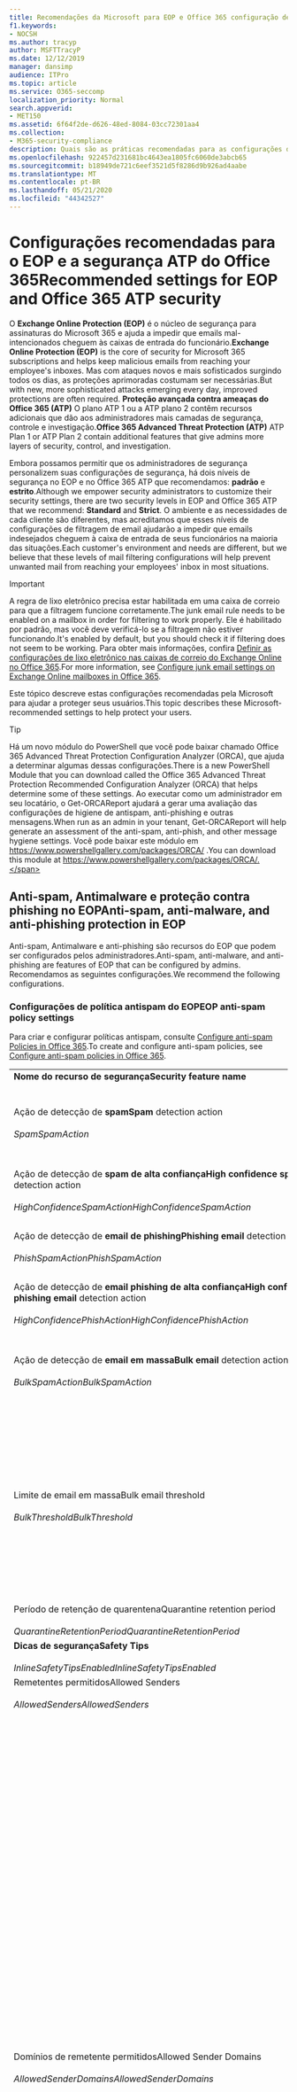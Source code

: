 ```yaml
---
title: Recomendações da Microsoft para EOP e Office 365 configuração de segurança ATP, recomendações, estrutura de política de remetente, relatórios e conformidade de mensagens baseadas em domínio, DomainKeys identificadas por email, etapas, como funciona, as linhas de base de segurança, as linhas de base para o EOP, as linhas de base para ATP, configurar ATP, configuração EOP, configurar ATP, definir EOP, configuração de segurança
f1.keywords:
- NOCSH
ms.author: tracyp
author: MSFTTracyP
ms.date: 12/12/2019
manager: dansimp
audience: ITPro
ms.topic: article
ms.service: O365-seccomp
localization_priority: Normal
search.appverid:
- MET150
ms.assetid: 6f64f2de-d626-48ed-8084-03cc72301aa4
ms.collection:
- M365-security-compliance
description: Quais são as práticas recomendadas para as configurações de segurança do Exchange Online Protection (EOP) e da proteção avançada contra ameaças (ATP)? Quais são as recomendações atuais para a proteção padrão? O que deve ser usado se você deseja ser mais estrito? E quais são os extras obtidos se você também usa a proteção avançada contra ameaças (ATP)?
ms.openlocfilehash: 922457d231681bc4643ea1805fc6060de3abcb65
ms.sourcegitcommit: b18949de721c6eef3521d5f8286d9b926ad4aabe
ms.translationtype: MT
ms.contentlocale: pt-BR
ms.lasthandoff: 05/21/2020
ms.locfileid: "44342527"
---
```

# <a name="recommended-settings-for-eop-and-office-365-atp-security"></a><span data-ttu-id="309c2-106">Configurações recomendadas para o EOP e a segurança ATP do Office 365</span><span class="sxs-lookup"><span data-stu-id="309c2-106">Recommended settings for EOP and Office 365 ATP security</span></span>

<span data-ttu-id="309c2-107">O **Exchange Online Protection (EOP)** é o núcleo de segurança para assinaturas do Microsoft 365 e ajuda a impedir que emails mal-intencionados cheguem às caixas de entrada do funcionário.</span><span class="sxs-lookup"><span data-stu-id="309c2-107">**Exchange Online Protection (EOP)** is the core of security for Microsoft 365 subscriptions and helps keep malicious emails from reaching your employee's inboxes.</span></span> <span data-ttu-id="309c2-108">Mas com ataques novos e mais sofisticados surgindo todos os dias, as proteções aprimoradas costumam ser necessárias.</span><span class="sxs-lookup"><span data-stu-id="309c2-108">But with new, more sophisticated attacks emerging every day, improved protections are often required.</span></span> <span data-ttu-id="309c2-109">**Proteção avançada contra ameaças do Office 365 (ATP)** O plano ATP 1 ou a ATP plano 2 contêm recursos adicionais que dão aos administradores mais camadas de segurança, controle e investigação.</span><span class="sxs-lookup"><span data-stu-id="309c2-109">**Office 365 Advanced Threat Protection (ATP)** ATP Plan 1 or ATP Plan 2 contain additional features that give admins more layers of security, control, and investigation.</span></span>

<span data-ttu-id="309c2-110">Embora possamos permitir que os administradores de segurança personalizem suas configurações de segurança, há dois níveis de segurança no EOP e no Office 365 ATP que recomendamos: **padrão** e **estrito**.</span><span class="sxs-lookup"><span data-stu-id="309c2-110">Although we empower security administrators to customize their security settings, there are two security levels in EOP and Office 365 ATP that we recommend: **Standard** and **Strict**.</span></span> <span data-ttu-id="309c2-111">O ambiente e as necessidades de cada cliente são diferentes, mas acreditamos que esses níveis de configurações de filtragem de email ajudarão a impedir que emails indesejados cheguem à caixa de entrada de seus funcionários na maioria das situações.</span><span class="sxs-lookup"><span data-stu-id="309c2-111">Each customer's environment and needs are different, but we believe that these levels of mail filtering configurations will help prevent unwanted mail from reaching your employees' inbox in most situations.</span></span>

> [!IMPORTANT]
> <span data-ttu-id="309c2-112">A regra de lixo eletrônico precisa estar habilitada em uma caixa de correio para que a filtragem funcione corretamente.</span><span class="sxs-lookup"><span data-stu-id="309c2-112">The junk email rule needs to be enabled on a mailbox in order for filtering to work properly.</span></span> <span data-ttu-id="309c2-113">Ele é habilitado por padrão, mas você deve verificá-lo se a filtragem não estiver funcionando.</span><span class="sxs-lookup"><span data-stu-id="309c2-113">It's enabled by default, but you should check it if filtering does not seem to be working.</span></span> <span data-ttu-id="309c2-114">Para obter mais informações, confira [Definir as configurações de lixo eletrônico nas caixas de correio do Exchange Online no Office 365](configure-junk-email-settings-on-exo-mailboxes.md).</span><span class="sxs-lookup"><span data-stu-id="309c2-114">For more information, see [Configure junk email settings on Exchange Online mailboxes in Office 365](configure-junk-email-settings-on-exo-mailboxes.md).</span></span>

<span data-ttu-id="309c2-115">Este tópico descreve estas configurações recomendadas pela Microsoft para ajudar a proteger seus usuários.</span><span class="sxs-lookup"><span data-stu-id="309c2-115">This topic describes these Microsoft-recommended settings to help protect your users.</span></span>

> [!TIP]
> <span data-ttu-id="309c2-116">Há um novo módulo do PowerShell que você pode baixar chamado Office 365 Advanced Threat Protection Configuration Analyzer (ORCA), que ajuda a determinar algumas dessas configurações.</span><span class="sxs-lookup"><span data-stu-id="309c2-116">There is a new PowerShell Module that you can download called the Office 365 Advanced Threat Protection Recommended Configuration Analyzer (ORCA) that helps determine some of these settings.</span></span> <span data-ttu-id="309c2-117">Ao executar como um administrador em seu locatário, o Get-ORCAReport ajudará a gerar uma avaliação das configurações de higiene de antispam, anti-phishing e outras mensagens.</span><span class="sxs-lookup"><span data-stu-id="309c2-117">When run as an admin in your tenant, Get-ORCAReport will help generate an assessment of the anti-spam, anti-phish, and other message hygiene settings.</span></span> <span data-ttu-id="309c2-118">Você pode baixar este módulo em https://www.powershellgallery.com/packages/ORCA/ .</span><span class="sxs-lookup"><span data-stu-id="309c2-118">You can download this module at https://www.powershellgallery.com/packages/ORCA/.</span></span>

## <a name="anti-spam-anti-malware-and-anti-phishing-protection-in-eop"></a><span data-ttu-id="309c2-119">Anti-spam, Antimalware e proteção contra phishing no EOP</span><span class="sxs-lookup"><span data-stu-id="309c2-119">Anti-spam, anti-malware, and anti-phishing protection in EOP</span></span>

<span data-ttu-id="309c2-120">Anti-spam, Antimalware e anti-phishing são recursos do EOP que podem ser configurados pelos administradores.</span><span class="sxs-lookup"><span data-stu-id="309c2-120">Anti-spam, anti-malware, and anti-phishing are features of EOP that can be configured by admins.</span></span> <span data-ttu-id="309c2-121">Recomendamos as seguintes configurações.</span><span class="sxs-lookup"><span data-stu-id="309c2-121">We recommend the following configurations.</span></span>

### <a name="eop-anti-spam-policy-settings"></a><span data-ttu-id="309c2-122">Configurações de política antispam do EOP</span><span class="sxs-lookup"><span data-stu-id="309c2-122">EOP anti-spam policy settings</span></span>

<span data-ttu-id="309c2-123">Para criar e configurar políticas antispam, consulte [Configure anti-spam Policies in Office 365](configure-your-spam-filter-policies.md).</span><span class="sxs-lookup"><span data-stu-id="309c2-123">To create and configure anti-spam policies, see [Configure anti-spam policies in Office 365](configure-your-spam-filter-policies.md).</span></span>

|||||
|---|---|---|---|
|<span data-ttu-id="309c2-124">**Nome do recurso de segurança**</span><span class="sxs-lookup"><span data-stu-id="309c2-124">**Security feature name**</span></span>|<span data-ttu-id="309c2-125">**Standard**</span><span class="sxs-lookup"><span data-stu-id="309c2-125">**Standard**</span></span>|<span data-ttu-id="309c2-126">**Impede**</span><span class="sxs-lookup"><span data-stu-id="309c2-126">**Strict**</span></span>|<span data-ttu-id="309c2-127">**Comment**</span><span class="sxs-lookup"><span data-stu-id="309c2-127">**Comment**</span></span>|
|<span data-ttu-id="309c2-128">Ação de detecção de **spam**</span><span class="sxs-lookup"><span data-stu-id="309c2-128">**Spam** detection action</span></span> <br/><br/> <span data-ttu-id="309c2-129">_Spam_</span><span class="sxs-lookup"><span data-stu-id="309c2-129">_SpamAction_</span></span>|<span data-ttu-id="309c2-130">**Mover mensagem para a pasta Lixo Eletrônico**</span><span class="sxs-lookup"><span data-stu-id="309c2-130">**Move message to Junk Email folder**</span></span> <br/><br/> `MoveToJmf`|<span data-ttu-id="309c2-131">**Mensagem em quarentena**</span><span class="sxs-lookup"><span data-stu-id="309c2-131">**Quarantine message**</span></span> <br/><br/> `Quarantine`||
|<span data-ttu-id="309c2-132">Ação de detecção de **spam de alta confiança**</span><span class="sxs-lookup"><span data-stu-id="309c2-132">**High confidence spam** detection action</span></span> <br/><br/> <span data-ttu-id="309c2-133">_HighConfidenceSpamAction_</span><span class="sxs-lookup"><span data-stu-id="309c2-133">_HighConfidenceSpamAction_</span></span>|<span data-ttu-id="309c2-134">**Mensagem em quarentena**</span><span class="sxs-lookup"><span data-stu-id="309c2-134">**Quarantine message**</span></span> <br/><br/> `Quarantine`|<span data-ttu-id="309c2-135">**Mensagem em quarentena**</span><span class="sxs-lookup"><span data-stu-id="309c2-135">**Quarantine message**</span></span> <br/><br/> `Quarantine`||
|<span data-ttu-id="309c2-136">Ação de detecção de **email de phishing**</span><span class="sxs-lookup"><span data-stu-id="309c2-136">**Phishing email** detection action</span></span> <br/><br/> <span data-ttu-id="309c2-137">_PhishSpamAction_</span><span class="sxs-lookup"><span data-stu-id="309c2-137">_PhishSpamAction_</span></span>|<span data-ttu-id="309c2-138">**Mensagem em quarentena**</span><span class="sxs-lookup"><span data-stu-id="309c2-138">**Quarantine message**</span></span> <br/><br/> `Quarantine`|<span data-ttu-id="309c2-139">**Mensagem em quarentena**</span><span class="sxs-lookup"><span data-stu-id="309c2-139">**Quarantine message**</span></span> <br/><br/> `Quarantine`||
|<span data-ttu-id="309c2-140">Ação de detecção de **email phishing de alta confiança**</span><span class="sxs-lookup"><span data-stu-id="309c2-140">**High confidence phishing email** detection action</span></span> <br/><br/> <span data-ttu-id="309c2-141">_HighConfidencePhishAction_</span><span class="sxs-lookup"><span data-stu-id="309c2-141">_HighConfidencePhishAction_</span></span>|<span data-ttu-id="309c2-142">**Mensagem em quarentena**</span><span class="sxs-lookup"><span data-stu-id="309c2-142">**Quarantine message**</span></span> <br/><br/> `Quarantine`|<span data-ttu-id="309c2-143">**Mensagem em quarentena**</span><span class="sxs-lookup"><span data-stu-id="309c2-143">**Quarantine message**</span></span> <br/><br/> `Quarantine`||
|<span data-ttu-id="309c2-144">Ação de detecção de **email em massa**</span><span class="sxs-lookup"><span data-stu-id="309c2-144">**Bulk email** detection action</span></span> <br/><br/> <span data-ttu-id="309c2-145">_BulkSpamAction_</span><span class="sxs-lookup"><span data-stu-id="309c2-145">_BulkSpamAction_</span></span>|<span data-ttu-id="309c2-146">**Mover mensagem para a pasta Lixo Eletrônico**</span><span class="sxs-lookup"><span data-stu-id="309c2-146">**Move message to Junk Email folder**</span></span> <br/><br/> `MoveToJmf`|<span data-ttu-id="309c2-147">**Mensagem em quarentena**</span><span class="sxs-lookup"><span data-stu-id="309c2-147">**Quarantine message**</span></span> <br/><br/> `Quarantine`||
|<span data-ttu-id="309c2-148">Limite de email em massa</span><span class="sxs-lookup"><span data-stu-id="309c2-148">Bulk email threshold</span></span> <br/><br/> <span data-ttu-id="309c2-149">_BulkThreshold_</span><span class="sxs-lookup"><span data-stu-id="309c2-149">_BulkThreshold_</span></span>|<span data-ttu-id="309c2-150">6 </span><span class="sxs-lookup"><span data-stu-id="309c2-150">6</span></span>|<span data-ttu-id="309c2-151">4 </span><span class="sxs-lookup"><span data-stu-id="309c2-151">4</span></span>|<span data-ttu-id="309c2-152">No momento, o valor padrão é 7, mas é recomendável alterá-lo para 6.</span><span class="sxs-lookup"><span data-stu-id="309c2-152">The default value is currently 7, but we recommend that you change it to 6.</span></span> <span data-ttu-id="309c2-153">Para obter detalhes, consulte o [nível de reclamação em massa (BCL) no Office 365](bulk-complaint-level-values.md).</span><span class="sxs-lookup"><span data-stu-id="309c2-153">For details, see [Bulk complaint level (BCL) in Office 365](bulk-complaint-level-values.md).</span></span>|
|<span data-ttu-id="309c2-154">Período de retenção de quarentena</span><span class="sxs-lookup"><span data-stu-id="309c2-154">Quarantine retention period</span></span> <br/><br/> <span data-ttu-id="309c2-155">_QuarantineRetentionPeriod_</span><span class="sxs-lookup"><span data-stu-id="309c2-155">_QuarantineRetentionPeriod_</span></span>|<span data-ttu-id="309c2-156">30 dias</span><span class="sxs-lookup"><span data-stu-id="309c2-156">30 days</span></span>|<span data-ttu-id="309c2-157">30 dias</span><span class="sxs-lookup"><span data-stu-id="309c2-157">30 days</span></span>||
|<span data-ttu-id="309c2-158">**Dicas de segurança**</span><span class="sxs-lookup"><span data-stu-id="309c2-158">**Safety Tips**</span></span> <br/><br/> <span data-ttu-id="309c2-159">_InlineSafetyTipsEnabled_</span><span class="sxs-lookup"><span data-stu-id="309c2-159">_InlineSafetyTipsEnabled_</span></span>|<span data-ttu-id="309c2-160">Habilitado</span><span class="sxs-lookup"><span data-stu-id="309c2-160">On</span></span> <br/><br/> `$true`|<span data-ttu-id="309c2-161">Habilitado</span><span class="sxs-lookup"><span data-stu-id="309c2-161">On</span></span> <br/><br/> `$true`||
|<span data-ttu-id="309c2-162">Remetentes permitidos</span><span class="sxs-lookup"><span data-stu-id="309c2-162">Allowed Senders</span></span> <br/><br/> <span data-ttu-id="309c2-163">_AllowedSenders_</span><span class="sxs-lookup"><span data-stu-id="309c2-163">_AllowedSenders_</span></span>|<span data-ttu-id="309c2-164">Nenhum</span><span class="sxs-lookup"><span data-stu-id="309c2-164">None</span></span>|<span data-ttu-id="309c2-165">Nenhum</span><span class="sxs-lookup"><span data-stu-id="309c2-165">None</span></span>||
|<span data-ttu-id="309c2-166">Domínios de remetente permitidos</span><span class="sxs-lookup"><span data-stu-id="309c2-166">Allowed Sender Domains</span></span> <br/><br/> <span data-ttu-id="309c2-167">_AllowedSenderDomains_</span><span class="sxs-lookup"><span data-stu-id="309c2-167">_AllowedSenderDomains_</span></span>|<span data-ttu-id="309c2-168">Nenhum</span><span class="sxs-lookup"><span data-stu-id="309c2-168">None</span></span>|<span data-ttu-id="309c2-169">Nenhum</span><span class="sxs-lookup"><span data-stu-id="309c2-169">None</span></span>|<span data-ttu-id="309c2-170">A adição de domínios que você possui (também conhecido como _domínios aceitos_) à lista de remetentes permitidos não é necessária.</span><span class="sxs-lookup"><span data-stu-id="309c2-170">Adding domains that you own (also known as _accepted domains_) to the allowed senders list is not required.</span></span> <span data-ttu-id="309c2-171">Na verdade, ele é considerado de alto risco, pois cria oportunidades de atores incorretos para enviar emails que seriam filtrados de outra forma. Use a [inteligência de falsificação](learn-about-spoof-intelligence.md) no centro de conformidade & segurança da página **configurações antispam** para examinar todos os remetentes que estão falsificando endereços de email de remetente nos domínios de email da sua organização ou endereços de email de remetentes falsificados em domínios externos.</span><span class="sxs-lookup"><span data-stu-id="309c2-171">In fact, it's considered high risk since it creates opportunities for bad actors to send you mail that would otherwise be filtered out. Use [spoof intelligence](learn-about-spoof-intelligence.md) in the Security & Compliance Center on the **Anti-spam settings** page to review all senders who are spoofing sender email addresses in your organization's email domains or spoofing sender email addresses in external domains.</span></span>|
|<span data-ttu-id="309c2-172">Remetentes bloqueados</span><span class="sxs-lookup"><span data-stu-id="309c2-172">Blocked Senders</span></span> <br/><br/> <span data-ttu-id="309c2-173">_BlockedSenders_</span><span class="sxs-lookup"><span data-stu-id="309c2-173">_BlockedSenders_</span></span>|<span data-ttu-id="309c2-174">Nenhum</span><span class="sxs-lookup"><span data-stu-id="309c2-174">None</span></span>|<span data-ttu-id="309c2-175">Nenhum</span><span class="sxs-lookup"><span data-stu-id="309c2-175">None</span></span>||
|<span data-ttu-id="309c2-176">Domínios de remetentes bloqueados</span><span class="sxs-lookup"><span data-stu-id="309c2-176">Blocked Sender Domains</span></span> <br/><br/> <span data-ttu-id="309c2-177">_BlockedSenderDomains_</span><span class="sxs-lookup"><span data-stu-id="309c2-177">_BlockedSenderDomains_</span></span>|<span data-ttu-id="309c2-178">Nenhum</span><span class="sxs-lookup"><span data-stu-id="309c2-178">None</span></span>|<span data-ttu-id="309c2-179">Nenhum</span><span class="sxs-lookup"><span data-stu-id="309c2-179">None</span></span>||
|<span data-ttu-id="309c2-180">**Habilitar notificações de spam para o usuário final**</span><span class="sxs-lookup"><span data-stu-id="309c2-180">**Enable end-user spam notifications**</span></span> <br/><br/> <span data-ttu-id="309c2-181">_EnableEndUserSpamNotifications_</span><span class="sxs-lookup"><span data-stu-id="309c2-181">_EnableEndUserSpamNotifications_</span></span>|<span data-ttu-id="309c2-182">Habilitado</span><span class="sxs-lookup"><span data-stu-id="309c2-182">Enabled</span></span> <br/><br/> `$true`|<span data-ttu-id="309c2-183">Habilitado</span><span class="sxs-lookup"><span data-stu-id="309c2-183">Enabled</span></span> <br/><br/> `$true`||
|<span data-ttu-id="309c2-184">**Envie notificações de spam para o usuário final a cada (dias)**</span><span class="sxs-lookup"><span data-stu-id="309c2-184">**Send end-user spam notifications every (days)**</span></span> <br/><br/> <span data-ttu-id="309c2-185">_EndUserSpamNotificationFrequency_</span><span class="sxs-lookup"><span data-stu-id="309c2-185">_EndUserSpamNotificationFrequency_</span></span>|<span data-ttu-id="309c2-186">3 dias</span><span class="sxs-lookup"><span data-stu-id="309c2-186">3 days</span></span>|<span data-ttu-id="309c2-187">3 dias</span><span class="sxs-lookup"><span data-stu-id="309c2-187">3 days</span></span>||
|<span data-ttu-id="309c2-188">**ZAP de spam**</span><span class="sxs-lookup"><span data-stu-id="309c2-188">**Spam ZAP**</span></span> <br/><br/> <span data-ttu-id="309c2-189">_SpamZapEnabled_</span><span class="sxs-lookup"><span data-stu-id="309c2-189">_SpamZapEnabled_</span></span>|<span data-ttu-id="309c2-190">Habilitado</span><span class="sxs-lookup"><span data-stu-id="309c2-190">Enabled</span></span> <br/><br/> `$true`|<span data-ttu-id="309c2-191">Habilitado</span><span class="sxs-lookup"><span data-stu-id="309c2-191">Enabled</span></span> <br/><br/> `$true`||
|<span data-ttu-id="309c2-192">**Phish de phishing**</span><span class="sxs-lookup"><span data-stu-id="309c2-192">**Phish ZAP**</span></span> <br/><br/> <span data-ttu-id="309c2-193">_PhishZapEnabled_</span><span class="sxs-lookup"><span data-stu-id="309c2-193">_PhishZapEnabled_</span></span>|<span data-ttu-id="309c2-194">Habilitado</span><span class="sxs-lookup"><span data-stu-id="309c2-194">Enabled</span></span> <br/><br/> `$true`|<span data-ttu-id="309c2-195">Habilitado</span><span class="sxs-lookup"><span data-stu-id="309c2-195">Enabled</span></span> <br/><br/> `$true`||
|<span data-ttu-id="309c2-196">_MarkAsSpamBulkMail_</span><span class="sxs-lookup"><span data-stu-id="309c2-196">_MarkAsSpamBulkMail_</span></span>|<span data-ttu-id="309c2-197">Habilitado</span><span class="sxs-lookup"><span data-stu-id="309c2-197">On</span></span>|<span data-ttu-id="309c2-198">Habilitado</span><span class="sxs-lookup"><span data-stu-id="309c2-198">On</span></span>|<span data-ttu-id="309c2-199">Essa configuração só está disponível no PowerShell.</span><span class="sxs-lookup"><span data-stu-id="309c2-199">This setting is only available in PowerShell.</span></span>|
|

<span data-ttu-id="309c2-200">Há várias outras configurações avançadas de filtro de spam (ASF) em políticas antispam que estão em processo de ser preteridas.</span><span class="sxs-lookup"><span data-stu-id="309c2-200">There are several other Advanced Spam Filter (ASF) settings in anti-spam policies that are in the process of being deprecated.</span></span> <span data-ttu-id="309c2-201">Mais informações sobre os cronogramas para a depreciação desses recursos serão comunicadas fora deste tópico.</span><span class="sxs-lookup"><span data-stu-id="309c2-201">More information on the timelines for the depreciation of these features will be communicated outside of this topic.</span></span>

<span data-ttu-id="309c2-202">Recomendamos que você **desative essas configurações de** ASF para os níveis **padrão** e **estrito** .</span><span class="sxs-lookup"><span data-stu-id="309c2-202">We recommend that you turn these ASF settings **Off** for both **Standard** and **Strict** levels.</span></span> <span data-ttu-id="309c2-203">Para obter mais informações sobre as configurações de ASF, consulte [Configurações avançadas de filtro de spam (ASF) no Office 365](advanced-spam-filtering-asf-options.md).</span><span class="sxs-lookup"><span data-stu-id="309c2-203">For more information about ASF settings, see [Advanced Spam Filter (ASF) settings in Office 365](advanced-spam-filtering-asf-options.md).</span></span>

|||
|---|---|
|<span data-ttu-id="309c2-204">**Nome do recurso de segurança**</span><span class="sxs-lookup"><span data-stu-id="309c2-204">**Security feature name**</span></span>|<span data-ttu-id="309c2-205">**Comment**</span><span class="sxs-lookup"><span data-stu-id="309c2-205">**Comment**</span></span>|
|<span data-ttu-id="309c2-206">**Links de imagem para sites remotos** (_IncreaseScoreWithImageLinks_)</span><span class="sxs-lookup"><span data-stu-id="309c2-206">**Image links to remote sites** (_IncreaseScoreWithImageLinks_)</span></span>||
|<span data-ttu-id="309c2-207">**Endereço IP numérico na URL** (_IncreaseScoreWithNumericIps_)</span><span class="sxs-lookup"><span data-stu-id="309c2-207">**Numeric IP address in URL** (_IncreaseScoreWithNumericIps_)</span></span>||
|<span data-ttu-id="309c2-208">**UL redirecionar para outra porta** (_IncreaseScoreWithRedirectToOtherPort_)</span><span class="sxs-lookup"><span data-stu-id="309c2-208">**UL redirect to other port** (_IncreaseScoreWithRedirectToOtherPort_)</span></span>||
|<span data-ttu-id="309c2-209">**URL para sites. biz ou. info** (_IncreaseScoreWithBizOrInfoUrls_)</span><span class="sxs-lookup"><span data-stu-id="309c2-209">**URL to .biz or .info websites** (_IncreaseScoreWithBizOrInfoUrls_)</span></span>||
|<span data-ttu-id="309c2-210">**Mensagens vazias** (_MarkAsSpamEmptyMessages_)</span><span class="sxs-lookup"><span data-stu-id="309c2-210">**Empty messages** (_MarkAsSpamEmptyMessages_)</span></span>||
|<span data-ttu-id="309c2-211">**JavaScript ou VBScript em HTML** (_MarkAsSpamJavaScriptInHtml_)</span><span class="sxs-lookup"><span data-stu-id="309c2-211">**JavaScript or VBScript in HTML** (_MarkAsSpamJavaScriptInHtml_)</span></span>||
|<span data-ttu-id="309c2-212">**Marcas de frame ou iframe em HTML** (_MarkAsSpamFramesInHtml_)</span><span class="sxs-lookup"><span data-stu-id="309c2-212">**Frame or IFrame tags in HTML** (_MarkAsSpamFramesInHtml_)</span></span>||
|<span data-ttu-id="309c2-213">**Marcas de objeto em HTML** (_MarkAsSpamObjectTagsInHtml_)</span><span class="sxs-lookup"><span data-stu-id="309c2-213">**Object tags in HTML** (_MarkAsSpamObjectTagsInHtml_)</span></span>||
|<span data-ttu-id="309c2-214">**Inserir marcas em HTML** (_MarkAsSpamEmbedTagsInHtml_)</span><span class="sxs-lookup"><span data-stu-id="309c2-214">**Embed tags in HTML** (_MarkAsSpamEmbedTagsInHtml_)</span></span>||
|<span data-ttu-id="309c2-215">**Marcas de formulário em HTML** (_MarkAsSpamFormTagsInHtml_)</span><span class="sxs-lookup"><span data-stu-id="309c2-215">**Form tags in HTML** (_MarkAsSpamFormTagsInHtml_)</span></span>||
|<span data-ttu-id="309c2-216">**Web bugs em HTML** (_MarkAsSpamWebBugsInHtml_)</span><span class="sxs-lookup"><span data-stu-id="309c2-216">**Web bugs in HTML** (_MarkAsSpamWebBugsInHtml_)</span></span>||
|<span data-ttu-id="309c2-217">**Aplicar lista de palavras confidenciais** (_MarkAsSpamSensitiveWordList_)</span><span class="sxs-lookup"><span data-stu-id="309c2-217">**Apply sensitive word list** (_MarkAsSpamSensitiveWordList_)</span></span>||
|<span data-ttu-id="309c2-218">**Registro SPF: falha de hardware** (_MarkAsSpamSpfRecordHardFail_)</span><span class="sxs-lookup"><span data-stu-id="309c2-218">**SPF record: hard fail** (_MarkAsSpamSpfRecordHardFail_)</span></span>||
|<span data-ttu-id="309c2-219">**Filtragem de ID de remetente condicional: falha de hardware** (_MarkAsSpamFromAddressAuthFail_)</span><span class="sxs-lookup"><span data-stu-id="309c2-219">**Conditional Sender ID filtering: hard fail** (_MarkAsSpamFromAddressAuthFail_)</span></span>||
|<span data-ttu-id="309c2-220">**Inspersão de NDR** (_MarkAsSpamNdrBackscatter_)</span><span class="sxs-lookup"><span data-stu-id="309c2-220">**NDR backscatter** (_MarkAsSpamNdrBackscatter_)</span></span>||
|

#### <a name="eop-outbound-spam-policy-settings"></a><span data-ttu-id="309c2-221">Configurações de política de spam de saída do EOP</span><span class="sxs-lookup"><span data-stu-id="309c2-221">EOP outbound spam policy settings</span></span>

<span data-ttu-id="309c2-222">Para criar e configurar políticas de spam de saída, confira [Configure Outbound spam Filtering in Office 365](configure-the-outbound-spam-policy.md).</span><span class="sxs-lookup"><span data-stu-id="309c2-222">To create and configure outbound spam policies, see [Configure outbound spam filtering in Office 365](configure-the-outbound-spam-policy.md).</span></span>

|||||
|---|---|---|---|
|<span data-ttu-id="309c2-223">**Nome do recurso de segurança**</span><span class="sxs-lookup"><span data-stu-id="309c2-223">**Security feature name**</span></span>|<span data-ttu-id="309c2-224">**Standard**</span><span class="sxs-lookup"><span data-stu-id="309c2-224">**Standard**</span></span>|<span data-ttu-id="309c2-225">**Impede**</span><span class="sxs-lookup"><span data-stu-id="309c2-225">**Strict**</span></span>|<span data-ttu-id="309c2-226">**Comment**</span><span class="sxs-lookup"><span data-stu-id="309c2-226">**Comment**</span></span>|
|<span data-ttu-id="309c2-227">**Número máximo de destinatários por usuário: limite por hora externo**</span><span class="sxs-lookup"><span data-stu-id="309c2-227">**Maximum number of recipients per user: External hourly limit**</span></span> <br/><br/> <span data-ttu-id="309c2-228">_RecipientLimitExternalPerHour_</span><span class="sxs-lookup"><span data-stu-id="309c2-228">_RecipientLimitExternalPerHour_</span></span>|<span data-ttu-id="309c2-229">500</span><span class="sxs-lookup"><span data-stu-id="309c2-229">500</span></span>|<span data-ttu-id="309c2-230">400</span><span class="sxs-lookup"><span data-stu-id="309c2-230">400</span></span>||
|<span data-ttu-id="309c2-231">**Número máximo de destinatários por usuário: limite por hora interna**</span><span class="sxs-lookup"><span data-stu-id="309c2-231">**Maximum number of recipients per user: Internal hourly limit**</span></span> <br/><br/> <span data-ttu-id="309c2-232">_RecipientLimitInternalPerHour_</span><span class="sxs-lookup"><span data-stu-id="309c2-232">_RecipientLimitInternalPerHour_</span></span>|<span data-ttu-id="309c2-233">1000</span><span class="sxs-lookup"><span data-stu-id="309c2-233">1000</span></span>|<span data-ttu-id="309c2-234">800</span><span class="sxs-lookup"><span data-stu-id="309c2-234">800</span></span>||
|<span data-ttu-id="309c2-235">**Número máximo de destinatários por usuário: limite diário**</span><span class="sxs-lookup"><span data-stu-id="309c2-235">**Maximum number of recipients per user: Daily limit**</span></span> <br/><br/> <span data-ttu-id="309c2-236">_RecipientLimitPerDay_</span><span class="sxs-lookup"><span data-stu-id="309c2-236">_RecipientLimitPerDay_</span></span>|<span data-ttu-id="309c2-237">1000</span><span class="sxs-lookup"><span data-stu-id="309c2-237">1000</span></span>|<span data-ttu-id="309c2-238">800</span><span class="sxs-lookup"><span data-stu-id="309c2-238">800</span></span>||
|<span data-ttu-id="309c2-239">**Ação quando um usuário exceder os limites**</span><span class="sxs-lookup"><span data-stu-id="309c2-239">**Action when a user exceeds the limits**</span></span> <br/><br/> <span data-ttu-id="309c2-240">_ActionWhenThresholdReached_</span><span class="sxs-lookup"><span data-stu-id="309c2-240">_ActionWhenThresholdReached_</span></span>|<span data-ttu-id="309c2-241">**Impedir que o usuário envie emails**</span><span class="sxs-lookup"><span data-stu-id="309c2-241">**Restrict the user from sending mail**</span></span> <br/><br/> `BlockUser`|<span data-ttu-id="309c2-242">**Impedir que o usuário envie emails**</span><span class="sxs-lookup"><span data-stu-id="309c2-242">**Restrict the user from sending mail**</span></span> <br/><br/> `BlockUser`||
|

### <a name="eop-anti-malware-policy-settings"></a><span data-ttu-id="309c2-243">Configurações de política antimalware do EOP</span><span class="sxs-lookup"><span data-stu-id="309c2-243">EOP anti-malware policy settings</span></span>

<span data-ttu-id="309c2-244">Para criar e configurar políticas Antimalware, consulte [Configure anti-malware Policies in Office 365](configure-anti-malware-policies.md).</span><span class="sxs-lookup"><span data-stu-id="309c2-244">To create and configure anti-malware policies, see [Configure anti-malware policies in Office 365](configure-anti-malware-policies.md).</span></span>

|||||
|---|---|---|---|
|<span data-ttu-id="309c2-245">**Nome do recurso de segurança**</span><span class="sxs-lookup"><span data-stu-id="309c2-245">**Security feature name**</span></span>|<span data-ttu-id="309c2-246">**Standard**</span><span class="sxs-lookup"><span data-stu-id="309c2-246">**Standard**</span></span>|<span data-ttu-id="309c2-247">**Impede**</span><span class="sxs-lookup"><span data-stu-id="309c2-247">**Strict**</span></span>|<span data-ttu-id="309c2-248">**Comment**</span><span class="sxs-lookup"><span data-stu-id="309c2-248">**Comment**</span></span>|
|<span data-ttu-id="309c2-249">**Deseja notificar destinatários se suas mensagens estiverem em quarentena?**</span><span class="sxs-lookup"><span data-stu-id="309c2-249">**Do you want to notify recipients if their messages are quarantined?**</span></span> <br/><br/> <span data-ttu-id="309c2-250">_Action_</span><span class="sxs-lookup"><span data-stu-id="309c2-250">_Action_</span></span>|<span data-ttu-id="309c2-251">Não</span><span class="sxs-lookup"><span data-stu-id="309c2-251">No</span></span> <br/><br/> <span data-ttu-id="309c2-252">_DeleteMessage_</span><span class="sxs-lookup"><span data-stu-id="309c2-252">_DeleteMessage_</span></span>|<span data-ttu-id="309c2-253">Não</span><span class="sxs-lookup"><span data-stu-id="309c2-253">No</span></span> <br/><br/> <span data-ttu-id="309c2-254">_DeleteMessage_</span><span class="sxs-lookup"><span data-stu-id="309c2-254">_DeleteMessage_</span></span>|<span data-ttu-id="309c2-255">Se o malware for detectado em um anexo de email, a mensagem será colocada em quarentena e só poderá ser liberada por um administrador.</span><span class="sxs-lookup"><span data-stu-id="309c2-255">If malware is detected in an email attachment, the message is quarantined and can be released only by an admin.</span></span>|
|<span data-ttu-id="309c2-256">**Filtro de tipos de anexo comuns**</span><span class="sxs-lookup"><span data-stu-id="309c2-256">**Common Attachment Types Filter**</span></span> <br/><br/> <span data-ttu-id="309c2-257">_EnableFileFilter_</span><span class="sxs-lookup"><span data-stu-id="309c2-257">_EnableFileFilter_</span></span>|<span data-ttu-id="309c2-258">Habilitado</span><span class="sxs-lookup"><span data-stu-id="309c2-258">On</span></span> <br/><br/> `$true`|<span data-ttu-id="309c2-259">Habilitado</span><span class="sxs-lookup"><span data-stu-id="309c2-259">On</span></span> <br/><br/> `$true`|<span data-ttu-id="309c2-260">Essa configuração coloca em quarentena mensagens que contêm anexos executáveis com base no tipo de arquivo, independentemente do conteúdo do anexo.</span><span class="sxs-lookup"><span data-stu-id="309c2-260">This setting quarantines messages that contain executable attachments based on file type, regardless of the attachment content.</span></span>|
|<span data-ttu-id="309c2-261">**Limpeza automática de malware zero-hora**</span><span class="sxs-lookup"><span data-stu-id="309c2-261">**Malware Zero-hour Auto Purge**</span></span> <br/><br/> <span data-ttu-id="309c2-262">_ZapEnabled_</span><span class="sxs-lookup"><span data-stu-id="309c2-262">_ZapEnabled_</span></span>|<span data-ttu-id="309c2-263">Habilitado</span><span class="sxs-lookup"><span data-stu-id="309c2-263">On</span></span> <br/><br/> `$true`|<span data-ttu-id="309c2-264">Habilitado</span><span class="sxs-lookup"><span data-stu-id="309c2-264">On</span></span> <br/><br/> `$true`||
|<span data-ttu-id="309c2-265">**Notificar remetentes internos** da mensagem não entregue</span><span class="sxs-lookup"><span data-stu-id="309c2-265">**Notify internal senders** of the undelivered message</span></span> <br/><br/> <span data-ttu-id="309c2-266">_EnableInternalSenderNotifications_</span><span class="sxs-lookup"><span data-stu-id="309c2-266">_EnableInternalSenderNotifications_</span></span>|<span data-ttu-id="309c2-267">Desabilitado</span><span class="sxs-lookup"><span data-stu-id="309c2-267">Disabled</span></span> <br/><br/> `$false`|<span data-ttu-id="309c2-268">Desabilitado</span><span class="sxs-lookup"><span data-stu-id="309c2-268">Disabled</span></span> <br/><br/> `$false`||
|<span data-ttu-id="309c2-269">**Notificar remetentes externos** da mensagem não entregue</span><span class="sxs-lookup"><span data-stu-id="309c2-269">**Notify external senders** of the undelivered message</span></span> <br/><br/> <span data-ttu-id="309c2-270">_EnableExternalSenderNotifications_</span><span class="sxs-lookup"><span data-stu-id="309c2-270">_EnableExternalSenderNotifications_</span></span>|<span data-ttu-id="309c2-271">Desabilitado</span><span class="sxs-lookup"><span data-stu-id="309c2-271">Disabled</span></span> <br/><br/> `$false`|<span data-ttu-id="309c2-272">Desabilitado</span><span class="sxs-lookup"><span data-stu-id="309c2-272">Disabled</span></span> <br/><br/> `$false`||
|

### <a name="eop-default-anti-phishing-policy-settings"></a><span data-ttu-id="309c2-273">Configurações de política anti-phishing padrão do EOP</span><span class="sxs-lookup"><span data-stu-id="309c2-273">EOP default anti-phishing policy settings</span></span>

<span data-ttu-id="309c2-274">Para obter mais informações sobre essas configurações, consulte [configurações de spoof](set-up-anti-phishing-policies.md#spoof-settings).</span><span class="sxs-lookup"><span data-stu-id="309c2-274">For more information about these settings, see [Spoof settings](set-up-anti-phishing-policies.md#spoof-settings).</span></span> <span data-ttu-id="309c2-275">Para definir essas configurações, consulte [Configure anti-phishing Policies in EOP](configure-anti-phishing-policies-eop.md).</span><span class="sxs-lookup"><span data-stu-id="309c2-275">To configure these settings, see [Configure anti-phishing policies in EOP](configure-anti-phishing-policies-eop.md).</span></span>

|||||
|---|---|---|---|
|<span data-ttu-id="309c2-276">**Nome do recurso de segurança**</span><span class="sxs-lookup"><span data-stu-id="309c2-276">**Security feature name**</span></span>|<span data-ttu-id="309c2-277">**Standard**</span><span class="sxs-lookup"><span data-stu-id="309c2-277">**Standard**</span></span>|<span data-ttu-id="309c2-278">**Impede**</span><span class="sxs-lookup"><span data-stu-id="309c2-278">**Strict**</span></span>|<span data-ttu-id="309c2-279">**Comment**</span><span class="sxs-lookup"><span data-stu-id="309c2-279">**Comment**</span></span>|
|<span data-ttu-id="309c2-280">**Habilitar a proteção contra falsificação**</span><span class="sxs-lookup"><span data-stu-id="309c2-280">**Enable anti-spoofing protection**</span></span> <br/><br/> <span data-ttu-id="309c2-281">_EnableAntispoofEnforcement_</span><span class="sxs-lookup"><span data-stu-id="309c2-281">_EnableAntispoofEnforcement_</span></span>|<span data-ttu-id="309c2-282">Habilitado</span><span class="sxs-lookup"><span data-stu-id="309c2-282">On</span></span> <br/><br/> `$true`|<span data-ttu-id="309c2-283">Habilitado</span><span class="sxs-lookup"><span data-stu-id="309c2-283">On</span></span> <br/><br/> `$true`||
|<span data-ttu-id="309c2-284">**Habilitar remetente não autenticado**</span><span class="sxs-lookup"><span data-stu-id="309c2-284">**Enable Unauthenticated Sender**</span></span> <br/><br/> <span data-ttu-id="309c2-285">_EnableUnauthenticatedSender_</span><span class="sxs-lookup"><span data-stu-id="309c2-285">_EnableUnauthenticatedSender_</span></span>|<span data-ttu-id="309c2-286">Habilitado</span><span class="sxs-lookup"><span data-stu-id="309c2-286">On</span></span> <br/><br/> `$true`|<span data-ttu-id="309c2-287">Habilitado</span><span class="sxs-lookup"><span data-stu-id="309c2-287">On</span></span> <br/><br/> `$true`|<span data-ttu-id="309c2-288">Adiciona um ponto de interrogação (?) à foto do remetente no Outlook para remetentes falsificados não identificados.</span><span class="sxs-lookup"><span data-stu-id="309c2-288">Adds a question mark (?) to the sender's photo in Outlook for unidentified spoofed senders.</span></span> <span data-ttu-id="309c2-289">Para obter mais informações, consulte [configurações de spoof em políticas anti-phishing](set-up-anti-phishing-policies.md).</span><span class="sxs-lookup"><span data-stu-id="309c2-289">For more information, see [Spoof settings in anti-phishing policies](set-up-anti-phishing-policies.md).</span></span>|
|<span data-ttu-id="309c2-290">**Se o email for enviado por alguém que não tenha permissão para falsificar seu domínio**</span><span class="sxs-lookup"><span data-stu-id="309c2-290">**If email is sent by someone who's not allowed to spoof your domain**</span></span> <br/><br/> <span data-ttu-id="309c2-291">_AuthenticationFailAction_</span><span class="sxs-lookup"><span data-stu-id="309c2-291">_AuthenticationFailAction_</span></span>|<span data-ttu-id="309c2-292">**Mover mensagem para pastas de lixo eletrônico dos destinatários**</span><span class="sxs-lookup"><span data-stu-id="309c2-292">**Move message to the recipients' Junk Email folders**</span></span> <br/><br/> `MoveToJmf`|<span data-ttu-id="309c2-293">**Colocar a mensagem em quarentena**</span><span class="sxs-lookup"><span data-stu-id="309c2-293">**Quarantine the message**</span></span> <br/><br/> `Quarantine`|<span data-ttu-id="309c2-294">Isso se aplica a remetentes bloqueados na [inteligência de falsificação](learn-about-spoof-intelligence.md).</span><span class="sxs-lookup"><span data-stu-id="309c2-294">This applies to blocked senders in [spoof intelligence](learn-about-spoof-intelligence.md).</span></span>|
|

## <a name="office-365-advanced-threat-protection-security"></a><span data-ttu-id="309c2-295">Segurança avançada de proteção contra ameaças do Office 365</span><span class="sxs-lookup"><span data-stu-id="309c2-295">Office 365 Advanced Threat Protection security</span></span>

<span data-ttu-id="309c2-296">Outros benefícios de segurança são fornecidos com uma assinatura de proteção avançada contra ameaças (ATP) do Office 365.</span><span class="sxs-lookup"><span data-stu-id="309c2-296">Additional security benefits come with an Office 365 Advanced Threat Protection (ATP) subscription.</span></span> <span data-ttu-id="309c2-297">Para obter as notícias e informações mais recentes, você pode ver [o que há de novo no Office 365 ATP](whats-new-in-office-365-atp.md).</span><span class="sxs-lookup"><span data-stu-id="309c2-297">For the latest news and information, you can see [What's new in Office 365 ATP](whats-new-in-office-365-atp.md).</span></span>

<span data-ttu-id="309c2-298">O Office 365 ATP inclui as políticas de anexo seguro e links seguros para impedir que emails com anexos possivelmente mal-intencionados sejam entregues e para impedir que os usuários cliquem em URLs potencialmente não seguras.</span><span class="sxs-lookup"><span data-stu-id="309c2-298">Office 365 ATP includes the Safe Attachment and Safe Links policies to prevent email with potentially malicious attachments from being delivered, and to keep users from clicking potentially unsafe URLs.</span></span>

> [!IMPORTANT]
> <span data-ttu-id="309c2-299">O anti-phishing avançado é um dos benefícios de uma assinatura ATP do Office 365.</span><span class="sxs-lookup"><span data-stu-id="309c2-299">Advanced anti-phishing is one of the benefits of an Office 365 ATP subscription.</span></span> <span data-ttu-id="309c2-300">Embora esteja habilitado por padrão, você ***deve*** configurar pelo menos uma política anti-phishing antes de poder iniciar a filtragem de email.</span><span class="sxs-lookup"><span data-stu-id="309c2-300">Although it's enabled by default, you ***must*** configure at least one anti-phishing policy before it can start filtering mail.</span></span> <span data-ttu-id="309c2-301">Esquecer de configurar políticas anti-phishing pode expor os usuários a emails arriscados.</span><span class="sxs-lookup"><span data-stu-id="309c2-301">Forgetting to configure anti-phishing policies could exposes users to risky emails.</span></span> <span data-ttu-id="309c2-302">Certifique-se de configurar suas políticas anti-phishing após adicionar uma assinatura ATP do Office 365.</span><span class="sxs-lookup"><span data-stu-id="309c2-302">Be sure to configure your anti-phishing policies after you add an Office 365 ATP subscription.</span></span>

<span data-ttu-id="309c2-303">Se você tiver adicionado uma assinatura ATP do Office 365 ao seu EOP, defina as seguintes configurações.</span><span class="sxs-lookup"><span data-stu-id="309c2-303">If you've added an Office 365 ATP subscription to your EOP, set the following configurations.</span></span>

### <a name="office-atp-anti-phishing-policy-settings"></a><span data-ttu-id="309c2-304">Configurações de política anti-phishing do Office ATP</span><span class="sxs-lookup"><span data-stu-id="309c2-304">Office ATP anti-phishing policy settings</span></span>

<span data-ttu-id="309c2-305">Os clientes do EOP obtêm anti-phishing básico como descrito anteriormente, mas o Office 365 ATP inclui mais recursos e controle para ajudar a prevenir, detectar e corrigir contra ataques.</span><span class="sxs-lookup"><span data-stu-id="309c2-305">EOP customers get basic anti-phishing as previously described, but Office 365 ATP includes more features and control to help prevent, detect, and remediate against attacks.</span></span> <span data-ttu-id="309c2-306">Para criar e configurar essas políticas, consulte [Configure ATP anti-phishing Policies in Office 365](configure-atp-anti-phishing-policies.md).</span><span class="sxs-lookup"><span data-stu-id="309c2-306">To create and configure these policies, see [Configure ATP anti-phishing policies in Office 365](configure-atp-anti-phishing-policies.md).</span></span>

#### <a name="impersonation-settings-in-atp-anti-phishing-policies"></a><span data-ttu-id="309c2-307">Configurações de representação nas políticas anti-phishing da ATP</span><span class="sxs-lookup"><span data-stu-id="309c2-307">Impersonation settings in ATP anti-phishing policies</span></span>

<span data-ttu-id="309c2-308">Para obter mais informações sobre essas configurações, consulte [configurações de representação em políticas anti-phishing do ATP](set-up-anti-phishing-policies.md#impersonation-settings-in-atp-anti-phishing-policies).</span><span class="sxs-lookup"><span data-stu-id="309c2-308">For more information about these settings, see [Impersonation settings in ATP anti-phishing policies](set-up-anti-phishing-policies.md#impersonation-settings-in-atp-anti-phishing-policies).</span></span> <span data-ttu-id="309c2-309">Para definir essas configurações, consulte [Configure ATP anti-phishing Policies](configure-atp-anti-phishing-policies.md).</span><span class="sxs-lookup"><span data-stu-id="309c2-309">To configure these settings, see [Configure ATP anti-phishing policies](configure-atp-anti-phishing-policies.md).</span></span>

|||||
|---|---|---|---|
|<span data-ttu-id="309c2-310">**Nome do recurso de segurança**</span><span class="sxs-lookup"><span data-stu-id="309c2-310">**Security feature name**</span></span>|<span data-ttu-id="309c2-311">**Standard**</span><span class="sxs-lookup"><span data-stu-id="309c2-311">**Standard**</span></span>|<span data-ttu-id="309c2-312">**Impede**</span><span class="sxs-lookup"><span data-stu-id="309c2-312">**Strict**</span></span>|<span data-ttu-id="309c2-313">**Comment**</span><span class="sxs-lookup"><span data-stu-id="309c2-313">**Comment**</span></span>|
|<span data-ttu-id="309c2-314">Usuários protegidos: **Adicionar usuários para proteger**</span><span class="sxs-lookup"><span data-stu-id="309c2-314">Protected users: **Add users to protect**</span></span> <br/><br/> <span data-ttu-id="309c2-315">_EnableTargetedUserProtection_</span><span class="sxs-lookup"><span data-stu-id="309c2-315">_EnableTargetedUserProtection_</span></span> <br/><br/> <span data-ttu-id="309c2-316">_TargetedUsersToProtect_</span><span class="sxs-lookup"><span data-stu-id="309c2-316">_TargetedUsersToProtect_</span></span>|<span data-ttu-id="309c2-317">Habilitado</span><span class="sxs-lookup"><span data-stu-id="309c2-317">On</span></span> <br/><br/> `$true` <br/><br/> <span data-ttu-id="309c2-318">\<lista de usuários\></span><span class="sxs-lookup"><span data-stu-id="309c2-318">\<list of users\></span></span>|<span data-ttu-id="309c2-319">Habilitado</span><span class="sxs-lookup"><span data-stu-id="309c2-319">On</span></span> <br/><br/> `$true` <br/><br/> <span data-ttu-id="309c2-320">\<lista de usuários\></span><span class="sxs-lookup"><span data-stu-id="309c2-320">\<list of users\></span></span>|<span data-ttu-id="309c2-321">Depende da sua organização, mas recomendamos adicionar usuários em funções principais.</span><span class="sxs-lookup"><span data-stu-id="309c2-321">Depends on your organization, but we recommend adding users in key roles.</span></span> <span data-ttu-id="309c2-322">Internamente, esses podem ser o CEO, CFO e outros líderes seniores.</span><span class="sxs-lookup"><span data-stu-id="309c2-322">Internally, these might be your CEO, CFO, and other senior leaders.</span></span> <span data-ttu-id="309c2-323">Externamente, elas podem incluir membros do Conselho ou seu Conselho de diretores.</span><span class="sxs-lookup"><span data-stu-id="309c2-323">Externally, these could include council members or your board of directors.</span></span>|
|<span data-ttu-id="309c2-324">Domínios protegidos: **incluir automaticamente os domínios que eu sou proprietário**</span><span class="sxs-lookup"><span data-stu-id="309c2-324">Protected domains: **Automatically include the domains I own**</span></span> <br/><br/> <span data-ttu-id="309c2-325">_EnableOrganizationDomainsProtection_</span><span class="sxs-lookup"><span data-stu-id="309c2-325">_EnableOrganizationDomainsProtection_</span></span>|<span data-ttu-id="309c2-326">Habilitado</span><span class="sxs-lookup"><span data-stu-id="309c2-326">On</span></span> <br/><br/> `$true`|<span data-ttu-id="309c2-327">Habilitado</span><span class="sxs-lookup"><span data-stu-id="309c2-327">On</span></span> <br/><br/> `$true`||
|<span data-ttu-id="309c2-328">Domínios protegidos: **incluir domínios personalizados**</span><span class="sxs-lookup"><span data-stu-id="309c2-328">Protected domains: **Include custom domains**</span></span> <br/><br/> <span data-ttu-id="309c2-329">_EnableTargetedDomainsProtection_</span><span class="sxs-lookup"><span data-stu-id="309c2-329">_EnableTargetedDomainsProtection_</span></span> <br/><br/> <span data-ttu-id="309c2-330">_TargetedDomainsToProtect_</span><span class="sxs-lookup"><span data-stu-id="309c2-330">_TargetedDomainsToProtect_</span></span>|<span data-ttu-id="309c2-331">Habilitado</span><span class="sxs-lookup"><span data-stu-id="309c2-331">On</span></span> <br/><br/> `$true` <br/><br/> <span data-ttu-id="309c2-332">\<lista de domínios\></span><span class="sxs-lookup"><span data-stu-id="309c2-332">\<list of domains\></span></span>|<span data-ttu-id="309c2-333">Habilitado</span><span class="sxs-lookup"><span data-stu-id="309c2-333">On</span></span> <br/><br/> `$true` <br/><br/> <span data-ttu-id="309c2-334">\<lista de domínios\></span><span class="sxs-lookup"><span data-stu-id="309c2-334">\<list of domains\></span></span>|<span data-ttu-id="309c2-335">Depende da sua organização, mas recomendamos a adição de domínios com os quais você não é proprietário.</span><span class="sxs-lookup"><span data-stu-id="309c2-335">Depends on your organization, but we recommend adding domains you frequently interact with that you don't own.</span></span>|
|<span data-ttu-id="309c2-336">Usuários protegidos: **se o email for enviado por um usuário representado**</span><span class="sxs-lookup"><span data-stu-id="309c2-336">Protected users: **If email is sent by an impersonated user**</span></span> <br/><br/> <span data-ttu-id="309c2-337">_TargetedUserProtectionAction_</span><span class="sxs-lookup"><span data-stu-id="309c2-337">_TargetedUserProtectionAction_</span></span>|<span data-ttu-id="309c2-338">**Colocar a mensagem em quarentena**</span><span class="sxs-lookup"><span data-stu-id="309c2-338">**Quarantine the message**</span></span> <br/><br/> `Quarantine`|<span data-ttu-id="309c2-339">**Colocar a mensagem em quarentena**</span><span class="sxs-lookup"><span data-stu-id="309c2-339">**Quarantine the message**</span></span> <br/><br/> `Quarantine`||
|<span data-ttu-id="309c2-340">Domínios protegidos: **se o email for enviado por um domínio representado**</span><span class="sxs-lookup"><span data-stu-id="309c2-340">Protected domains: **If email is sent by an impersonated domain**</span></span> <br/><br/> <span data-ttu-id="309c2-341">_TargetedUserProtectionAction_</span><span class="sxs-lookup"><span data-stu-id="309c2-341">_TargetedUserProtectionAction_</span></span>|<span data-ttu-id="309c2-342">**Colocar a mensagem em quarentena**</span><span class="sxs-lookup"><span data-stu-id="309c2-342">**Quarantine the message**</span></span> <br/><br/> `Quarantine`|<span data-ttu-id="309c2-343">**Colocar a mensagem em quarentena**</span><span class="sxs-lookup"><span data-stu-id="309c2-343">**Quarantine the message**</span></span> <br/><br/> `Quarantine`||
|<span data-ttu-id="309c2-344">**Mostrar dica para usuários representados**</span><span class="sxs-lookup"><span data-stu-id="309c2-344">**Show tip for impersonated users**</span></span> <br/><br/> <span data-ttu-id="309c2-345">_EnableSimilarUsersSafetyTips_</span><span class="sxs-lookup"><span data-stu-id="309c2-345">_EnableSimilarUsersSafetyTips_</span></span>|<span data-ttu-id="309c2-346">Habilitado</span><span class="sxs-lookup"><span data-stu-id="309c2-346">On</span></span> <br/><br/> `$true`|<span data-ttu-id="309c2-347">Habilitado</span><span class="sxs-lookup"><span data-stu-id="309c2-347">On</span></span> <br/><br/> `$true`||
|<span data-ttu-id="309c2-348">**Mostrar dica para domínios representados**</span><span class="sxs-lookup"><span data-stu-id="309c2-348">**Show tip for impersonated domains**</span></span> <br/><br/> <span data-ttu-id="309c2-349">_EnableSimilarDomainsSafetyTips_</span><span class="sxs-lookup"><span data-stu-id="309c2-349">_EnableSimilarDomainsSafetyTips_</span></span>|<span data-ttu-id="309c2-350">Habilitado</span><span class="sxs-lookup"><span data-stu-id="309c2-350">On</span></span> <br/><br/> `$true`|<span data-ttu-id="309c2-351">Habilitado</span><span class="sxs-lookup"><span data-stu-id="309c2-351">On</span></span> <br/><br/> `$true`||
|<span data-ttu-id="309c2-352">**Mostrar dica para caracteres incomuns**</span><span class="sxs-lookup"><span data-stu-id="309c2-352">**Show tip for unusual characters**</span></span> <br/><br/> <span data-ttu-id="309c2-353">_EnableUnusualCharactersSafetyTips_</span><span class="sxs-lookup"><span data-stu-id="309c2-353">_EnableUnusualCharactersSafetyTips_</span></span>|<span data-ttu-id="309c2-354">Habilitado</span><span class="sxs-lookup"><span data-stu-id="309c2-354">On</span></span> <br/><br/> `$true`|<span data-ttu-id="309c2-355">Habilitado</span><span class="sxs-lookup"><span data-stu-id="309c2-355">On</span></span> <br/><br/> `$true`||
|<span data-ttu-id="309c2-356">**Habilitar o Mailbox Intelligence?**</span><span class="sxs-lookup"><span data-stu-id="309c2-356">**Enable Mailbox intelligence?**</span></span> <br/><br/> <span data-ttu-id="309c2-357">_EnableMailboxIntelligence_</span><span class="sxs-lookup"><span data-stu-id="309c2-357">_EnableMailboxIntelligence_</span></span>|<span data-ttu-id="309c2-358">Habilitado</span><span class="sxs-lookup"><span data-stu-id="309c2-358">On</span></span> <br/><br/> `$true`|<span data-ttu-id="309c2-359">Habilitado</span><span class="sxs-lookup"><span data-stu-id="309c2-359">On</span></span> <br/><br/> `$true`||
|<span data-ttu-id="309c2-360">**Habilitar a proteção de representação baseada em inteligência de caixa de correio?**</span><span class="sxs-lookup"><span data-stu-id="309c2-360">**Enable Mailbox intelligence based impersonation protection?**</span></span> <br/><br/> <span data-ttu-id="309c2-361">_EnableMailboxIntelligenceProtection_</span><span class="sxs-lookup"><span data-stu-id="309c2-361">_EnableMailboxIntelligenceProtection_</span></span>|<span data-ttu-id="309c2-362">Habilitado</span><span class="sxs-lookup"><span data-stu-id="309c2-362">On</span></span> <br/><br/> `$true`|<span data-ttu-id="309c2-363">Habilitado</span><span class="sxs-lookup"><span data-stu-id="309c2-363">On</span></span> <br/><br/> `$true`||
|<span data-ttu-id="309c2-364">**Se o email for enviado por um usuário representado protegido por Mailbox Intelligence**</span><span class="sxs-lookup"><span data-stu-id="309c2-364">**If email is sent by an impersonated user protected by mailbox intelligence**</span></span> <br/><br/> <span data-ttu-id="309c2-365">_MailboxIntelligenceProtectionAction_</span><span class="sxs-lookup"><span data-stu-id="309c2-365">_MailboxIntelligenceProtectionAction_</span></span>|<span data-ttu-id="309c2-366">**Mover mensagem para pastas de lixo eletrônico dos destinatários**</span><span class="sxs-lookup"><span data-stu-id="309c2-366">**Move message to the recipients' Junk Email folders**</span></span> <br/><br/> `MoveToJmf`|<span data-ttu-id="309c2-367">**Colocar a mensagem em quarentena**</span><span class="sxs-lookup"><span data-stu-id="309c2-367">**Quarantine the message**</span></span> <br/><br/> `Quarantine`||
|<span data-ttu-id="309c2-368">**Remetentes confiáveis**</span><span class="sxs-lookup"><span data-stu-id="309c2-368">**Trusted senders**</span></span> <br/><br/> <span data-ttu-id="309c2-369">_ExcludedSenders_</span><span class="sxs-lookup"><span data-stu-id="309c2-369">_ExcludedSenders_</span></span>|<span data-ttu-id="309c2-370">Nenhum</span><span class="sxs-lookup"><span data-stu-id="309c2-370">None</span></span>|<span data-ttu-id="309c2-371">Nenhum</span><span class="sxs-lookup"><span data-stu-id="309c2-371">None</span></span>|<span data-ttu-id="309c2-372">Depende da sua organização, mas é recomendável adicionar usuários que são marcados incorretamente como phishing devido à representação apenas e não a outros filtros.</span><span class="sxs-lookup"><span data-stu-id="309c2-372">Depends on your organization, but we recommend adding users that incorrectly get marked as phish due to impersonation only and not other filters.</span></span>|
|<span data-ttu-id="309c2-373">**Domínios confiáveis**</span><span class="sxs-lookup"><span data-stu-id="309c2-373">**Trusted domains**</span></span> <br/><br/> <span data-ttu-id="309c2-374">_ExcludedDomains_</span><span class="sxs-lookup"><span data-stu-id="309c2-374">_ExcludedDomains_</span></span>|<span data-ttu-id="309c2-375">Nenhum</span><span class="sxs-lookup"><span data-stu-id="309c2-375">None</span></span>|<span data-ttu-id="309c2-376">Nenhum</span><span class="sxs-lookup"><span data-stu-id="309c2-376">None</span></span>|<span data-ttu-id="309c2-377">Depende da sua organização, mas é recomendável adicionar domínios que são marcados incorretamente como phishing devido à representação apenas e não a outros filtros.</span><span class="sxs-lookup"><span data-stu-id="309c2-377">Depends on your organization, but we recommend adding domains that incorrectly get marked as phish due to impersonation only and not other filters.</span></span>|
|

#### <a name="spoof-settings-in-atp-anti-phishing-policies"></a><span data-ttu-id="309c2-378">Configurações de spoof nas políticas anti-phishing da ATP</span><span class="sxs-lookup"><span data-stu-id="309c2-378">Spoof settings in ATP anti-phishing policies</span></span>

<span data-ttu-id="309c2-379">Observe que essas são as mesmas configurações disponíveis nas configurações de [política antispam no EOP](#eop-anti-spam-policy-settings).</span><span class="sxs-lookup"><span data-stu-id="309c2-379">Note that these are the same settings that are available in [anti-spam policy settings in EOP](#eop-anti-spam-policy-settings).</span></span>

|||||
|---|---|---|---|
|<span data-ttu-id="309c2-380">**Nome do recurso de segurança**</span><span class="sxs-lookup"><span data-stu-id="309c2-380">**Security feature name**</span></span>|<span data-ttu-id="309c2-381">**Standard**</span><span class="sxs-lookup"><span data-stu-id="309c2-381">**Standard**</span></span>|<span data-ttu-id="309c2-382">**Impede**</span><span class="sxs-lookup"><span data-stu-id="309c2-382">**Strict**</span></span>|<span data-ttu-id="309c2-383">**Comment**</span><span class="sxs-lookup"><span data-stu-id="309c2-383">**Comment**</span></span>|
|<span data-ttu-id="309c2-384">**Habilitar a proteção contra falsificação**</span><span class="sxs-lookup"><span data-stu-id="309c2-384">**Enable anti-spoofing protection**</span></span> <br/><br/> <span data-ttu-id="309c2-385">_EnableAntispoofEnforcement_</span><span class="sxs-lookup"><span data-stu-id="309c2-385">_EnableAntispoofEnforcement_</span></span>|<span data-ttu-id="309c2-386">Habilitado</span><span class="sxs-lookup"><span data-stu-id="309c2-386">On</span></span> <br/><br/> `$true`|<span data-ttu-id="309c2-387">Habilitado</span><span class="sxs-lookup"><span data-stu-id="309c2-387">On</span></span> <br/><br/> `$true`||
|<span data-ttu-id="309c2-388">**Habilitar remetente não autenticado**</span><span class="sxs-lookup"><span data-stu-id="309c2-388">**Enable Unauthenticated Sender**</span></span> <br/><br/> <span data-ttu-id="309c2-389">_EnableUnauthenticatedSender_</span><span class="sxs-lookup"><span data-stu-id="309c2-389">_EnableUnauthenticatedSender_</span></span>|<span data-ttu-id="309c2-390">Habilitado</span><span class="sxs-lookup"><span data-stu-id="309c2-390">On</span></span> <br/><br/> `$true`|<span data-ttu-id="309c2-391">Habilitado</span><span class="sxs-lookup"><span data-stu-id="309c2-391">On</span></span> <br/><br/> `$true`|<span data-ttu-id="309c2-392">Adiciona um ponto de interrogação (?) à foto do remetente no Outlook para remetentes falsificados não identificados.</span><span class="sxs-lookup"><span data-stu-id="309c2-392">Adds a question mark (?) to the sender's photo in Outlook for unidentified spoofed senders.</span></span> <span data-ttu-id="309c2-393">Para obter mais informações, consulte [configurações de spoof em políticas anti-phishing](set-up-anti-phishing-policies.md).</span><span class="sxs-lookup"><span data-stu-id="309c2-393">For more information, see [Spoof settings in anti-phishing policies](set-up-anti-phishing-policies.md).</span></span>|
|<span data-ttu-id="309c2-394">**Se o email for enviado por alguém que não tenha permissão para falsificar seu domínio**</span><span class="sxs-lookup"><span data-stu-id="309c2-394">**If email is sent by someone who's not allowed to spoof your domain**</span></span> <br/><br/> <span data-ttu-id="309c2-395">_AuthenticationFailAction_</span><span class="sxs-lookup"><span data-stu-id="309c2-395">_AuthenticationFailAction_</span></span>|<span data-ttu-id="309c2-396">**Mover mensagem para pastas de lixo eletrônico dos destinatários**</span><span class="sxs-lookup"><span data-stu-id="309c2-396">**Move message to the recipients' Junk Email folders**</span></span> <br/><br/> `MoveToJmf`|<span data-ttu-id="309c2-397">**Colocar a mensagem em quarentena**</span><span class="sxs-lookup"><span data-stu-id="309c2-397">**Quarantine the message**</span></span> <br/><br/> `Quarantine`|<span data-ttu-id="309c2-398">Isso se aplica a remetentes bloqueados na [inteligência de falsificação](learn-about-spoof-intelligence.md).</span><span class="sxs-lookup"><span data-stu-id="309c2-398">This applies to blocked senders in [spoof intelligence](learn-about-spoof-intelligence.md).</span></span>|
|

#### <a name="advanced-settings-in-atp-anti-phishing-policies"></a><span data-ttu-id="309c2-399">Configurações avançadas nas políticas anti-phishing da ATP</span><span class="sxs-lookup"><span data-stu-id="309c2-399">Advanced settings in ATP anti-phishing policies</span></span>

<span data-ttu-id="309c2-400">Para obter mais informações sobre essa configuração, consulte [limites de phishing avançados nas políticas anti-phishing do ATP](set-up-anti-phishing-policies.md#advanced-phishing-thresholds-in-atp-anti-phishing-policies).</span><span class="sxs-lookup"><span data-stu-id="309c2-400">For more information about this setting, see [Advanced phishing thresholds in ATP anti-phishing policies](set-up-anti-phishing-policies.md#advanced-phishing-thresholds-in-atp-anti-phishing-policies).</span></span> <span data-ttu-id="309c2-401">Para definir essa configuração, consulte [Configure ATP anti-phishing Policies](configure-atp-anti-phishing-policies.md).</span><span class="sxs-lookup"><span data-stu-id="309c2-401">To configure this setting, see [Configure ATP anti-phishing policies](configure-atp-anti-phishing-policies.md).</span></span>

|<span data-ttu-id="309c2-402">**Nome do recurso de segurança**</span><span class="sxs-lookup"><span data-stu-id="309c2-402">**Security feature name**</span></span>|<span data-ttu-id="309c2-403">**Standard**</span><span class="sxs-lookup"><span data-stu-id="309c2-403">**Standard**</span></span>|<span data-ttu-id="309c2-404">**Impede**</span><span class="sxs-lookup"><span data-stu-id="309c2-404">**Strict**</span></span>|<span data-ttu-id="309c2-405">**Comment**</span><span class="sxs-lookup"><span data-stu-id="309c2-405">**Comment**</span></span>|
|---|---|---|---|
|<span data-ttu-id="309c2-406">**Limites avançados de phishing**</span><span class="sxs-lookup"><span data-stu-id="309c2-406">**Advanced phishing thresholds**</span></span> <br/><br/> <span data-ttu-id="309c2-407">_PhishThresholdLevel_</span><span class="sxs-lookup"><span data-stu-id="309c2-407">_PhishThresholdLevel_</span></span>|<span data-ttu-id="309c2-408">**2-agressivo**</span><span class="sxs-lookup"><span data-stu-id="309c2-408">**2 - Aggressive**</span></span> <br/><br/> `2`|<span data-ttu-id="309c2-409">**3-mais agressivo**</span><span class="sxs-lookup"><span data-stu-id="309c2-409">**3 - More aggressive**</span></span> <br/><br/> `3`||

### <a name="atp-safe-links-policy-settings"></a><span data-ttu-id="309c2-410">Configurações de política de links seguros de ATP</span><span class="sxs-lookup"><span data-stu-id="309c2-410">ATP Safe Links policy settings</span></span>

<span data-ttu-id="309c2-411">Para definir essas configurações, consulte [set up Office 365 ATP Safe links Policies](set-up-atp-safe-links-policies.md).</span><span class="sxs-lookup"><span data-stu-id="309c2-411">To configure these settings, see [Set up Office 365 ATP Safe Links policies](set-up-atp-safe-links-policies.md).</span></span>

#### <a name="safe-links-policy-settings-in-the-default-policy-for-all-users"></a><span data-ttu-id="309c2-412">Configurações de política de links seguros na política padrão para todos os usuários</span><span class="sxs-lookup"><span data-stu-id="309c2-412">Safe Links policy settings in the default policy for all users</span></span>

<span data-ttu-id="309c2-413">**Observação**: no PowerShell, você usa o cmdlet [set-AtpPolicyForO365](https://docs.microsoft.com/powershell/module/exchange/set-atppolicyforo365) para essas configurações.</span><span class="sxs-lookup"><span data-stu-id="309c2-413">**Note**: In PowerShell, you use the [Set-AtpPolicyForO365](https://docs.microsoft.com/powershell/module/exchange/set-atppolicyforo365) cmdlet for these settings.</span></span>

|||||
|---|---|---|---|
|<span data-ttu-id="309c2-414">**Nome do recurso de segurança**</span><span class="sxs-lookup"><span data-stu-id="309c2-414">**Security feature name**</span></span>|<span data-ttu-id="309c2-415">**Standard**</span><span class="sxs-lookup"><span data-stu-id="309c2-415">**Standard**</span></span>|<span data-ttu-id="309c2-416">**Impede**</span><span class="sxs-lookup"><span data-stu-id="309c2-416">**Strict**</span></span>|<span data-ttu-id="309c2-417">**Comment**</span><span class="sxs-lookup"><span data-stu-id="309c2-417">**Comment**</span></span>|
|<span data-ttu-id="309c2-418">**Usar links seguros no: aplicativos do Office 365**</span><span class="sxs-lookup"><span data-stu-id="309c2-418">**Use Safe Links in: Office 365 applications**</span></span> <br/><br/> <span data-ttu-id="309c2-419">_EnableSafeLinksForO365Clients_</span><span class="sxs-lookup"><span data-stu-id="309c2-419">_EnableSafeLinksForO365Clients_</span></span>|<span data-ttu-id="309c2-420">Habilitado</span><span class="sxs-lookup"><span data-stu-id="309c2-420">On</span></span> <br/><br/> `$true`|<span data-ttu-id="309c2-421">Habilitado</span><span class="sxs-lookup"><span data-stu-id="309c2-421">On</span></span> <br/><br/> `$true`|<span data-ttu-id="309c2-422">Use links seguros de ATP nos aplicativos do Office 365, Office para iOS e Android.</span><span class="sxs-lookup"><span data-stu-id="309c2-422">Use ATP Safe Links in Office 365 Apps, Office for iOS and Android.</span></span>|
|<span data-ttu-id="309c2-423">**Não rastrear quando os usuários clicarem em links seguros**</span><span class="sxs-lookup"><span data-stu-id="309c2-423">**Do not track when users click safe links**</span></span> <br/><br/> <span data-ttu-id="309c2-424">_TrackClicks_</span><span class="sxs-lookup"><span data-stu-id="309c2-424">_TrackClicks_</span></span>|<span data-ttu-id="309c2-425">Desabilitado</span><span class="sxs-lookup"><span data-stu-id="309c2-425">Off</span></span> <br/><br/> `$true`|<span data-ttu-id="309c2-426">Desabilitado</span><span class="sxs-lookup"><span data-stu-id="309c2-426">Off</span></span> <br/><br/> `$true`||
|<span data-ttu-id="309c2-427">**Não permitir que os usuários cliquem por meio de links seguros para a URL original**</span><span class="sxs-lookup"><span data-stu-id="309c2-427">**Do not let users click through safe links to original URL**</span></span> <br/><br/> <span data-ttu-id="309c2-428">_AllowClickThrough_</span><span class="sxs-lookup"><span data-stu-id="309c2-428">_AllowClickThrough_</span></span>|<span data-ttu-id="309c2-429">Habilitado</span><span class="sxs-lookup"><span data-stu-id="309c2-429">On</span></span> <br/><br/> `$false`|<span data-ttu-id="309c2-430">Habilitado</span><span class="sxs-lookup"><span data-stu-id="309c2-430">On</span></span> <br/><br/> `$false`||
|

#### <a name="safe-links-policy-settings-in-custom-policies-for-specific-users"></a><span data-ttu-id="309c2-431">Configurações de política de links seguros em políticas personalizadas para usuários específicos</span><span class="sxs-lookup"><span data-stu-id="309c2-431">Safe Links policy settings in custom policies for specific users</span></span>

<span data-ttu-id="309c2-432">**Observação**: no PowerShell, você usa o [New-SafeLinksPolicy](https://docs.microsoft.com/powershell/module/exchange/new-safelinkspolicy) e o [set-SafeLinksPolicy] ( https://docs.microsoft.com/powershell/module/exchange/set-safelinkspolicycmdlet cmdlets para essas configurações.</span><span class="sxs-lookup"><span data-stu-id="309c2-432">**Note**: In PowerShell, you use the [New-SafeLinksPolicy](https://docs.microsoft.com/powershell/module/exchange/new-safelinkspolicy) and [Set-SafeLinksPolicy](https://docs.microsoft.com/powershell/module/exchange/set-safelinkspolicycmdlet cmdlets for these settings.</span></span>

|||||
|---|---|---|---|
|<span data-ttu-id="309c2-433">**Nome do recurso de segurança**</span><span class="sxs-lookup"><span data-stu-id="309c2-433">**Security feature name**</span></span>|<span data-ttu-id="309c2-434">**Standard**</span><span class="sxs-lookup"><span data-stu-id="309c2-434">**Standard**</span></span>|<span data-ttu-id="309c2-435">**Impede**</span><span class="sxs-lookup"><span data-stu-id="309c2-435">**Strict**</span></span>|<span data-ttu-id="309c2-436">**Comment**</span><span class="sxs-lookup"><span data-stu-id="309c2-436">**Comment**</span></span>|
|<span data-ttu-id="309c2-437">**Selecione a ação para URLs possivelmente mal-intencionadas desconhecidas em mensagens**</span><span class="sxs-lookup"><span data-stu-id="309c2-437">**Select the action for unknown potentially malicious URLs in messages**</span></span> <br/><br/> <span data-ttu-id="309c2-438">_IsEnabled_</span><span class="sxs-lookup"><span data-stu-id="309c2-438">_IsEnabled_</span></span>|<span data-ttu-id="309c2-439">Habilitado</span><span class="sxs-lookup"><span data-stu-id="309c2-439">On</span></span> <br/><br/> `$true`|<span data-ttu-id="309c2-440">Habilitado</span><span class="sxs-lookup"><span data-stu-id="309c2-440">On</span></span> <br/><br/> `$true`||
|<span data-ttu-id="309c2-441">**Selecione a ação para URLs desconhecidas ou potencialmente mal-intencionadas no Microsoft Teams**</span><span class="sxs-lookup"><span data-stu-id="309c2-441">**Select the action for unknown or potentially malicious URLs within Microsoft Teams**</span></span> <br/><br/> <span data-ttu-id="309c2-442">_EnableSafeLinksForTeams_</span><span class="sxs-lookup"><span data-stu-id="309c2-442">_EnableSafeLinksForTeams_</span></span>|<span data-ttu-id="309c2-443">Habilitado</span><span class="sxs-lookup"><span data-stu-id="309c2-443">On</span></span> <br/><br/> `$true`|<span data-ttu-id="309c2-444">Habilitado</span><span class="sxs-lookup"><span data-stu-id="309c2-444">On</span></span> <br/><br/> `$true`||
|<span data-ttu-id="309c2-445">**Aplicar verificação de URL em tempo real para links suspeitos e links que apontam para arquivos**</span><span class="sxs-lookup"><span data-stu-id="309c2-445">**Apply real-time URL scanning for suspicious links and links that point to files**</span></span> <br/><br/> <span data-ttu-id="309c2-446">_ScanUrls_</span><span class="sxs-lookup"><span data-stu-id="309c2-446">_ScanUrls_</span></span>|<span data-ttu-id="309c2-447">Habilitado</span><span class="sxs-lookup"><span data-stu-id="309c2-447">On</span></span> <br/><br/> `$true`|<span data-ttu-id="309c2-448">Habilitado</span><span class="sxs-lookup"><span data-stu-id="309c2-448">On</span></span> <br/><br/> `$true`||
|<span data-ttu-id="309c2-449">**Aguarde a conclusão da verificação de URL antes de entregar a mensagem**</span><span class="sxs-lookup"><span data-stu-id="309c2-449">**Wait for URL scanning to complete before delivering the message**</span></span> <br/><br/> <span data-ttu-id="309c2-450">_DeliverMessageAfterScan_</span><span class="sxs-lookup"><span data-stu-id="309c2-450">_DeliverMessageAfterScan_</span></span>|<span data-ttu-id="309c2-451">Habilitado</span><span class="sxs-lookup"><span data-stu-id="309c2-451">On</span></span> <br/><br/> `$true`|<span data-ttu-id="309c2-452">Habilitado</span><span class="sxs-lookup"><span data-stu-id="309c2-452">On</span></span> <br/><br/> `$true`||
|<span data-ttu-id="309c2-453">**Aplicar links seguros a mensagens de email enviadas dentro da organização**</span><span class="sxs-lookup"><span data-stu-id="309c2-453">**Apply safe links to email messages sent within the organization**</span></span> <br/><br/> <span data-ttu-id="309c2-454">_EnableForInternalSenders_</span><span class="sxs-lookup"><span data-stu-id="309c2-454">_EnableForInternalSenders_</span></span>|<span data-ttu-id="309c2-455">Habilitado</span><span class="sxs-lookup"><span data-stu-id="309c2-455">On</span></span> <br/><br/> `$true`|<span data-ttu-id="309c2-456">Habilitado</span><span class="sxs-lookup"><span data-stu-id="309c2-456">On</span></span> <br/><br/> `$true`||
|<span data-ttu-id="309c2-457">**Não rastrear quando os usuários clicarem em links seguros**</span><span class="sxs-lookup"><span data-stu-id="309c2-457">**Do not track when users click safe links**</span></span> <br/><br/> <span data-ttu-id="309c2-458">_DoNotTrackUserClicks_</span><span class="sxs-lookup"><span data-stu-id="309c2-458">_DoNotTrackUserClicks_</span></span>|<span data-ttu-id="309c2-459">Desabilitado</span><span class="sxs-lookup"><span data-stu-id="309c2-459">Off</span></span> <br/><br/> `$false`|<span data-ttu-id="309c2-460">Desabilitado</span><span class="sxs-lookup"><span data-stu-id="309c2-460">Off</span></span> <br/><br/> `$false`|
|<span data-ttu-id="309c2-461">**Não permitir que os usuários cliquem por meio de links seguros para a URL original**</span><span class="sxs-lookup"><span data-stu-id="309c2-461">**Do not let users click through safe links to original URL**</span></span> <br/><br/> <span data-ttu-id="309c2-462">_DoNotAllowClickThrough_</span><span class="sxs-lookup"><span data-stu-id="309c2-462">_DoNotAllowClickThrough_</span></span>|<span data-ttu-id="309c2-463">Habilitado</span><span class="sxs-lookup"><span data-stu-id="309c2-463">On</span></span> <br/><br/> `$true`|<span data-ttu-id="309c2-464">Habilitado</span><span class="sxs-lookup"><span data-stu-id="309c2-464">On</span></span> <br/><br/> `$true`||
|

### <a name="atp-safe-attachments-policy-settings"></a><span data-ttu-id="309c2-465">Configurações de política de anexos seguros de ATP</span><span class="sxs-lookup"><span data-stu-id="309c2-465">ATP Safe Attachments policy settings</span></span>

<span data-ttu-id="309c2-466">Para definir essas configurações, consulte [set up Office 365 ATP Safe Attachments Policies](set-up-atp-safe-attachments-policies.md).</span><span class="sxs-lookup"><span data-stu-id="309c2-466">To configure these settings, see [Set up Office 365 ATP Safe Attachments policies](set-up-atp-safe-attachments-policies.md).</span></span>

#### <a name="safe-attachments-policy-settings-in-the-default-policy-for-all-users"></a><span data-ttu-id="309c2-467">Configurações de política de anexos seguros na política padrão para todos os usuários</span><span class="sxs-lookup"><span data-stu-id="309c2-467">Safe Attachments policy settings in the default policy for all users</span></span>

<span data-ttu-id="309c2-468">**Observação**: no PowerShell, você usa o cmdlet [set-AtpPolicyForO365](https://docs.microsoft.com/powershell/module/exchange/set-atppolicyforo365) para essas configurações.</span><span class="sxs-lookup"><span data-stu-id="309c2-468">**Note**: In PowerShell, you use the [Set-AtpPolicyForO365](https://docs.microsoft.com/powershell/module/exchange/set-atppolicyforo365) cmdlet for these settings.</span></span>

|||||
|---|---|---|---|
|<span data-ttu-id="309c2-469">**Nome do recurso de segurança**</span><span class="sxs-lookup"><span data-stu-id="309c2-469">**Security feature name**</span></span>|<span data-ttu-id="309c2-470">**Standard**</span><span class="sxs-lookup"><span data-stu-id="309c2-470">**Standard**</span></span>|<span data-ttu-id="309c2-471">**Impede**</span><span class="sxs-lookup"><span data-stu-id="309c2-471">**Strict**</span></span>|<span data-ttu-id="309c2-472">**Comment**</span><span class="sxs-lookup"><span data-stu-id="309c2-472">**Comment**</span></span>|
|<span data-ttu-id="309c2-473">**Ativar a ATP para SharePoint, OneDrive e Microsoft Teams**</span><span class="sxs-lookup"><span data-stu-id="309c2-473">**Turn on ATP for SharePoint, OneDrive, and Microsoft Teams**</span></span> <br/><br/> <span data-ttu-id="309c2-474">_EnableATPForSPOTeamsODB_</span><span class="sxs-lookup"><span data-stu-id="309c2-474">_EnableATPForSPOTeamsODB_</span></span>|<span data-ttu-id="309c2-475">Habilitado</span><span class="sxs-lookup"><span data-stu-id="309c2-475">On</span></span> <br/><br/> `$true`|<span data-ttu-id="309c2-476">Habilitado</span><span class="sxs-lookup"><span data-stu-id="309c2-476">On</span></span> <br/><br/> `$true`||
|<span data-ttu-id="309c2-477">**Ativar documentos seguros para clientes do Office**<bt/></span><span class="sxs-lookup"><span data-stu-id="309c2-477">**Turn on Safe Documents for Office clients** <bt/></span></span><br/> <span data-ttu-id="309c2-478">_EnableSafeDocs_</span><span class="sxs-lookup"><span data-stu-id="309c2-478">_EnableSafeDocs_</span></span>|<span data-ttu-id="309c2-479">Habilitado</span><span class="sxs-lookup"><span data-stu-id="309c2-479">On</span></span> <br/><br/> `$true`|<span data-ttu-id="309c2-480">Habilitado</span><span class="sxs-lookup"><span data-stu-id="309c2-480">On</span></span> <br/><br/> `$true`||<span data-ttu-id="309c2-481">Essa configuração só está disponível com as licenças de segurança do Microsoft 365 E5 ou Microsoft 365 e5.</span><span class="sxs-lookup"><span data-stu-id="309c2-481">This setting is only available with Microsoft 365 E5 or Microsoft 365 E5 Security licenses.</span></span> <span data-ttu-id="309c2-482">Para obter mais informações, consulte [documentos seguros no Office 365 proteção avançada contra ameaças](safe-docs.md).</span><span class="sxs-lookup"><span data-stu-id="309c2-482">For more information, see [Safe Documents in Office 365 Advanced Threat Protection](safe-docs.md).</span></span>|
|<span data-ttu-id="309c2-483">**Permitir que as pessoas cliquem no modo de exibição protegido, mesmo se os documentos seguros identificaram o arquivo como mal-intencionado**<bt/></span><span class="sxs-lookup"><span data-stu-id="309c2-483">**Allow people to click through Protected View even if Safe Documents identified the file as malicious** <bt/></span></span><br/> <span data-ttu-id="309c2-484">_AllowSafeDocsOpen_</span><span class="sxs-lookup"><span data-stu-id="309c2-484">_AllowSafeDocsOpen_</span></span>|<span data-ttu-id="309c2-485">Desabilitado</span><span class="sxs-lookup"><span data-stu-id="309c2-485">Off</span></span> <br/><br/> `$false`|<span data-ttu-id="309c2-486">Desabilitado</span><span class="sxs-lookup"><span data-stu-id="309c2-486">Off</span></span> <br/><br/> `$false`||
|

#### <a name="safe-attachments-policy-settings-in-custom-policies-for-specific-users"></a><span data-ttu-id="309c2-487">Configurações de política de anexos seguros em políticas personalizadas para usuários específicos</span><span class="sxs-lookup"><span data-stu-id="309c2-487">Safe Attachments policy settings in custom policies for specific users</span></span>

<span data-ttu-id="309c2-488">**Observação**: no PowerShell, você usa os cmdlets [New-SafeAttachmentPolicy](https://docs.microsoft.com/powershell/module/exchange/new-safeattachmentpolicy) e [set-SafeAttachmentPolicy](https://docs.microsoft.com/powershell/module/exchange/set-safelinkspolicy) para essas configurações.</span><span class="sxs-lookup"><span data-stu-id="309c2-488">**Note**: In PowerShell, you use the [New-SafeAttachmentPolicy](https://docs.microsoft.com/powershell/module/exchange/new-safeattachmentpolicy) and [Set-SafeAttachmentPolicy](https://docs.microsoft.com/powershell/module/exchange/set-safelinkspolicy) cmdlets for these settings.</span></span>

|||||
|---|---|---|---|
|<span data-ttu-id="309c2-489">**Nome do recurso de segurança**</span><span class="sxs-lookup"><span data-stu-id="309c2-489">**Security feature name**</span></span>|<span data-ttu-id="309c2-490">**Standard**</span><span class="sxs-lookup"><span data-stu-id="309c2-490">**Standard**</span></span>|<span data-ttu-id="309c2-491">**Impede**</span><span class="sxs-lookup"><span data-stu-id="309c2-491">**Strict**</span></span>|<span data-ttu-id="309c2-492">**Comment**</span><span class="sxs-lookup"><span data-stu-id="309c2-492">**Comment**</span></span>|
|<span data-ttu-id="309c2-493">**Resposta desconhecida de malware de anexos seguros**</span><span class="sxs-lookup"><span data-stu-id="309c2-493">**Safe Attachments unknown malware response**</span></span> <br/><br/> <span data-ttu-id="309c2-494">_Action_</span><span class="sxs-lookup"><span data-stu-id="309c2-494">_Action_</span></span>|<span data-ttu-id="309c2-495">Bloquear</span><span class="sxs-lookup"><span data-stu-id="309c2-495">Block</span></span> <br/><br/> `Block`|<span data-ttu-id="309c2-496">Bloquear</span><span class="sxs-lookup"><span data-stu-id="309c2-496">Block</span></span> <br/><br/> `Block`||
|<span data-ttu-id="309c2-497">**Redirecionar o anexo na detecção** : **habilitar redirecionamento**</span><span class="sxs-lookup"><span data-stu-id="309c2-497">**Redirect attachment on detection** : **Enable redirect**</span></span> <br/><br/> <span data-ttu-id="309c2-498">_Redirecionar_</span><span class="sxs-lookup"><span data-stu-id="309c2-498">_Redirect_</span></span> <br/><br/> <span data-ttu-id="309c2-499">_RedirectAddress_</span><span class="sxs-lookup"><span data-stu-id="309c2-499">_RedirectAddress_</span></span>|<span data-ttu-id="309c2-500">Em e especifique um endereço de email.</span><span class="sxs-lookup"><span data-stu-id="309c2-500">On and specify an email address.</span></span> <br/><br/> `$true` <br/><br/> <span data-ttu-id="309c2-501">um endereço de email</span><span class="sxs-lookup"><span data-stu-id="309c2-501">an email address</span></span>|<span data-ttu-id="309c2-502">Em e especifique um endereço de email.</span><span class="sxs-lookup"><span data-stu-id="309c2-502">On and specify an email address.</span></span> <br/><br/> `$true` <br/><br/> <span data-ttu-id="309c2-503">um endereço de email</span><span class="sxs-lookup"><span data-stu-id="309c2-503">an email address</span></span>|<span data-ttu-id="309c2-504">Redirecionar mensagens para um administrador de segurança para revisão.</span><span class="sxs-lookup"><span data-stu-id="309c2-504">Redirect messages to a security admin for review.</span></span>|
|<span data-ttu-id="309c2-505">**Aplica a seleção acima se a verificação de malware para anexos expirar ou ocorrer erro.**</span><span class="sxs-lookup"><span data-stu-id="309c2-505">**Apply the above selection if malware scanning for attachments times out or error occurs.**</span></span> <br/><br/> <span data-ttu-id="309c2-506">_ActionOnError_</span><span class="sxs-lookup"><span data-stu-id="309c2-506">_ActionOnError_</span></span>|<span data-ttu-id="309c2-507">Habilitado</span><span class="sxs-lookup"><span data-stu-id="309c2-507">On</span></span> <br/><br/> `$true`|<span data-ttu-id="309c2-508">Habilitado</span><span class="sxs-lookup"><span data-stu-id="309c2-508">On</span></span> <br/><br/> `$true`||
|

## <a name="related-topics"></a><span data-ttu-id="309c2-509">Tópicos relacionados</span><span class="sxs-lookup"><span data-stu-id="309c2-509">Related topics</span></span>

- <span data-ttu-id="309c2-510">Você está procurando práticas recomendadas com **regras de transporte de fluxo de mensagens do Exchange/Exchange**?</span><span class="sxs-lookup"><span data-stu-id="309c2-510">Are you looking for best practices with **Exchange Mail Flow / Exchange Transport Rules**?</span></span> <span data-ttu-id="309c2-511">Confira [Este artigo](https://docs.microsoft.com/microsoft-365/security/office-365-security/best-practices-for-configuring-eop) para obter detalhes.</span><span class="sxs-lookup"><span data-stu-id="309c2-511">Please see [this article](https://docs.microsoft.com/microsoft-365/security/office-365-security/best-practices-for-configuring-eop) for details.</span></span>

- <span data-ttu-id="309c2-512">Administradores e usuários podem enviar falsos positivos (emails satisfatórios marcados como defeituosos) e falsos negativos (emails inválidos permitidos) para a Microsoft para análise.</span><span class="sxs-lookup"><span data-stu-id="309c2-512">Admins and users can submit false positives (good email marked as bad) and false negatives (bad email allowed) to Microsoft for analysis.</span></span> <span data-ttu-id="309c2-513">Para mais informações, confira [Relatar mensagens e arquivos à Microsoft](report-junk-email-messages-to-microsoft.md).</span><span class="sxs-lookup"><span data-stu-id="309c2-513">For more information, see [Report messages and files to Microsoft](report-junk-email-messages-to-microsoft.md).</span></span>

- <span data-ttu-id="309c2-514">Use estes links para obter informações sobre como **Configurar** seu [serviço do EOP](https://docs.microsoft.com/microsoft-365/security/office-365-security/set-up-your-eop-service)e **Configurar** a [proteção avançada contra ameaças do Office 365](https://docs.microsoft.com/microsoft-365/security/office-365-security/office-365-atp).</span><span class="sxs-lookup"><span data-stu-id="309c2-514">Use these links for info on how to **set up** your [EOP service](https://docs.microsoft.com/microsoft-365/security/office-365-security/set-up-your-eop-service), and **configure** [Office 365 Advanced Threat Protection](https://docs.microsoft.com/microsoft-365/security/office-365-security/office-365-atp).</span></span> <span data-ttu-id="309c2-515">(Não se esqueça de ver as orientações úteis em '[proteger contra ameaças no Office 365](https://docs.microsoft.com/microsoft-365/security/office-365-security/protect-against-threats)'.)</span><span class="sxs-lookup"><span data-stu-id="309c2-515">(Don't forget to see the helpful directions in '[Protect Against Threats in Office 365](https://docs.microsoft.com/microsoft-365/security/office-365-security/protect-against-threats)'.)</span></span>

- <span data-ttu-id="309c2-516">As **linhas de base de segurança do Windows** podem ser encontradas [aqui](https://docs.microsoft.com/windows/security/threat-protection/windows-security-baselines#where-can-i-get-the-security-baselines) para opções de GPO/local e para segurança baseada no Intune, [aqui](https://docs.microsoft.com/intune/protect/security-baselines).</span><span class="sxs-lookup"><span data-stu-id="309c2-516">**Security baselines for Windows** can be found [here](https://docs.microsoft.com/windows/security/threat-protection/windows-security-baselines#where-can-i-get-the-security-baselines) for GPO/on-premises options, and for Intune-based security, [here](https://docs.microsoft.com/intune/protect/security-baselines).</span></span> <span data-ttu-id="309c2-517">Por fim, uma comparação entre a proteção avançada contra ameaças do Microsoft defender (ATP) e as linhas de base de segurança do Windows Intune podem ser encontradas [aqui](https://docs.microsoft.com/windows/security/threat-protection/microsoft-defender-atp/configure-machines-security-baseline#compare-the-microsoft-defender-atp-and-the-windows-intune-security-baselines).</span><span class="sxs-lookup"><span data-stu-id="309c2-517">Finally, a comparison between Microsoft Defender Advanced Threat Protection (ATP) and Windows Intune security baselines can be found [here](https://docs.microsoft.com/windows/security/threat-protection/microsoft-defender-atp/configure-machines-security-baseline#compare-the-microsoft-defender-atp-and-the-windows-intune-security-baselines).</span></span>

